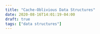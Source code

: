 ```yaml
---
title: "Cache-Oblivious Data Structures"
date: 2020-08-16T14:01:19-04:00
draft: true
tags: ["data structures"]
---
```


